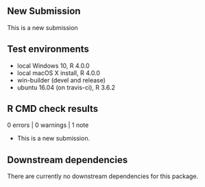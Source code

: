 ## New Submission
This is a new submission

## Test environments
* local Windows 10, R 4.0.0
* local macOS X install, R 4.0.0
* win-builder (devel and release)
* ubuntu 16.04 (on travis-ci), R 3.6.2

## R CMD check results
0 errors | 0 warnings | 1 note
* This is a new submission.

## Downstream dependencies
There are currently no downstream dependencies for this package.
